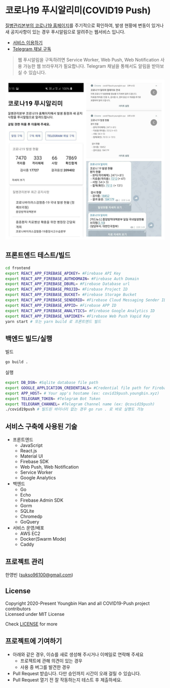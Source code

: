 # 코로나19 푸시알리미(COVID19 Push)

[질병관리본부의 코로나19 홈페이지](http://ncov.mohw.go.kr/)를 주기적으로 확인하여, 발생 현황에 변동이 있거나 새 공지사항이 있는 경우 푸시알림으로 알려주는 웹서비스 입니다.

- [서비스 이용하기](https://covid19push.youngbin.xyz)  
- [Telegram 채널 구독](https://t.me/covid19push)
> 웹 푸시알림을 구독하려면 Service Worker, Web Push, Web Notification 사용 가능한 웹 브라우저가 필요합니다.
> Telegram 채널을 통해서도 알림을 받아보실 수 있습니다.

![](preview.jpg)

## 프론트엔드 테스트/빌드
```bash
cd frontend
export REACT_APP_FIREBASE_APIKEY= #Firebase API Key
export REACT_APP_FIREBASE_AUTHDOMAIN= #Firebase Auth Domain
export REACT_APP_FIREBASE_DBURL= #Firebase Database url
export REACT_APP_FIREBASE_PROJID= #Firebase Project ID
export REACT_APP_FIREBASE_BUCKET= #Firebase Storage Bucket
export REACT_APP_FIREBASE_SENDERID= #Firebase Cloud Messaging Sender ID
export REACT_APP_FIREBASE_APPID= #Firebase APP ID
export REACT_APP_FIREBASE_ANALYTICS= #Firebase Google Analytics ID
export REACT_APP_FIREBASE_VAPIDKEY= #Firebase Web Push Vapid Key
yarn start # 또는 yarn build 로 프론트엔드 빌드
```

## 백엔드 빌드/실행
빌드
```bash
go build .
```
실행
```bash
export DB_DSN= #Sqlite database file path
export GOOGLE_APPLICATION_CREDENTIALS= #Credential file path for Firebase Admin SDK
export APP_HOST= # Your app's hostame (ex: covid19push.youngbin.xyz)
export TELEGRAM_TOKEN= #Telegram Bot Token
export TELEGRAM_CHANNEL= #Telegram Channel name (ex: @covid19push)
./covid19push # 빌드된 바이너리 없는 경우 go run . 로 바로 실행도 가능
```
## 서비스 구축에 사용된 기술

- 프론트엔드
  - JavaScript
  - React.js
  - Material UI
  - Firebase SDK
  - Web Push, Web Notification
  - Service Worker
  - Google Analytics
- 백엔드
  - Go
  - Echo
  - Firebase Admin SDK
  - Gorm
  - SQLite
  - Chromedp
  - GoQuery
- 서비스 운영/배포
  - AWS EC2
  - Docker(Swarm Mode)
  - Caddy

## 프로젝트 관리
한영빈 (sukso96100@gmail.com)

## License

Copyright 2020-Present Youngbin Han and all COVID19-Push project contributors  
Licensed under MIT License

Check [LICENSE](LICENSE) for more

## 프로젝트에 기여하기
- 아래와 같은 경우, 이슈를 새로 생성해 주시거나 이메일로 연락해 주세요
  - 프로젝트에 관해 의견이 있는 경우
  - 사용 중 버그를 발견한 경우
- Pull Request 받습니다. 다만 승인까지 시간이 오래 걸릴 수 있습니다.
- Pull Request 열기 전 잘 작동하는지 테스트 후 제출하세요.
